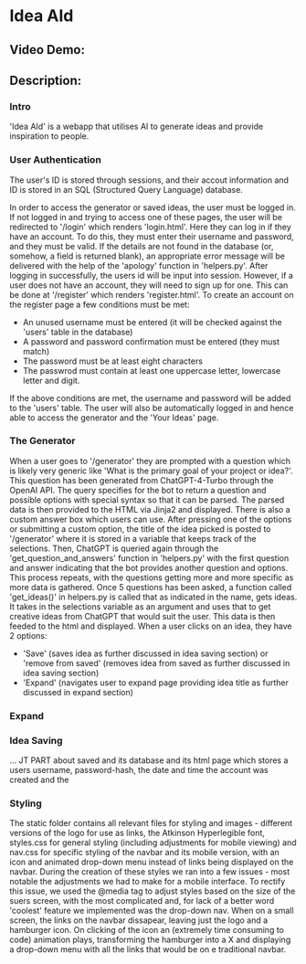 # Idea AId


## Video Demo:  <URL HERE>


## Description:

### Intro
'Idea AId' is a webapp that utilises AI to generate ideas and provide inspiration to people.

### User Authentication
The user's ID is stored through sessions, and their accout information and ID is stored in an SQL (Structured Query Language) database. 

In order to access the generator or saved ideas, the user must be logged in. If not logged in and trying to access one of these pages, the user will be redirected to '/login' which renders 'login.html'. Here they can log in if they have an account. To do this, they must enter their username and password, and they must be valid. If the details are not found in the database (or, somehow, a field is returned blank), an appropriate error message will be delivered with the help of the 'apology' function in 'helpers.py'. After logging in successfully, the users id will be input into session. However, if a user does not have an account, they will need to sign up for one. This can be done at '/register' which renders 'register.html'. To create an account on the register page a few conditions must be met: 
- An unused username must be entered (it will be checked against the 'users' table in the database)
- A password and password confirmation must be entered (they must match)
- The password must be at least eight characters 
- The passwrod must contain at least one uppercase letter, lowercase letter and digit.

If the above conditions are met, the username and password will be added to the 'users' table. The user will also be automatically logged in and hence able to access the generator and the 'Your Ideas' page.

### The Generator
When a user goes to '/generator' they are prompted with a question which is likely very generic like 'What is the primary goal of your project or idea?'. This question has been generated from ChatGPT-4-Turbo through the OpenAI API. The query specifies for the bot to return a question and possible options with special syntax so that it can be parsed. The parsed data is then provided to the HTML via Jinja2 and displayed. There is also a custom answer box which users can use. After pressing one of the options or submitting a custom option, the title of the idea picked is posted to '/generator' where it is stored in a variable that keeps track of the selections. Then, ChatGPT is queried again through the 'get_question_and_answers' function in 'helpers.py' with the first question and answer indicating that the bot provides another question and options. This process repeats, with the questions getting more and more specific as more data is gathered. Once 5 questions has been asked, a function called 'get_ideas()' in helpers.py is called that as indicated in the name, gets ideas. It takes in the selections variable as an argument and uses that to get creative ideas from ChatGPT that would suit the user. This data is then feeded to the html and displayed. When a user clicks on an idea, they have 2 options:
- 'Save' (saves idea as further discussed in idea saving section) or 'remove from saved' (removes idea from saved as further discussed in idea saving section)
- 'Expand' (navigates user to expand page providing idea title as further discussed in expand section)

### Expand

### Idea Saving
...
JT PART about saved and its database and its html page
 which stores a users username, password-hash, the date and time the account was created and the 

### Styling
The static folder contains all relevant files for styling and images - different versions of the logo for use as links, the Atkinson Hyperlegible font, styles.css for general styling (including adjustments for mobile viewing) and nav.css for specific styling of the navbar and its mobile version, with an icon and animated drop-down menu instead of links being displayed on the navbar. During the creation of these styles we ran into a few issues - most notable the adjustments we had to make for a mobile interface. To rectify this issue, we used the @media tag to adjust styles based on the size of the suers screen, with the most complicated and, for lack of a better word 'coolest' feature we implemented was the drop-down nav. When on a small screen, the links on the navbar dissapear, leaving just the logo and a hamburger icon. On clicking of the icon an (extremely time consuming to code) animation plays, transforming the hamburger into a X and displaying a drop-down menu with all the links that would be on e traditional navbar.
